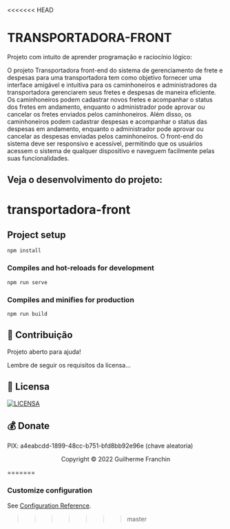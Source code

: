 <<<<<<< HEAD
# TRANSPORTADORA-FRONT

Projeto com intuito de aprender programação e raciocínio lógico:

O projeto Transportadora front-end do sistema de gerenciamento de frete e despesas para uma transportadora tem como objetivo fornecer uma interface amigável e intuitiva para os caminhoneiros e administradores da transportadora gerenciarem seus fretes e despesas de maneira eficiente. Os caminhoneiros podem cadastrar novos fretes e acompanhar o status dos fretes em andamento, enquanto o administrador pode aprovar ou cancelar os fretes enviados pelos caminhoneiros. Além disso, os caminhoneiros podem cadastrar despesas e acompanhar o status das despesas em andamento, enquanto o administrador pode aprovar ou cancelar as despesas enviadas pelos caminhoneiros. O front-end do sistema deve ser responsivo e acessível, permitindo que os usuários acessem o sistema de qualquer dispositivo e naveguem facilmente pelas suas funcionalidades.

## Veja o desenvolvimento do projeto:
# transportadora-front

## Project setup
```
npm install
```

### Compiles and hot-reloads for development
```
npm run serve
```

### Compiles and minifies for production
```
npm run build
```
## 🤝 Contribuição

Projeto aberto para ajuda!

Lembre de seguir os requisitos da licensa...

## 🔖 Licensa
[![LICENSA](https://img.shields.io/badge/Custom_GPL_3.0-E58080?style=for-the-badge&logo=bookstack&logoColor=white)](/LICENSE)

## 💰 Donate
PIX: a4eabcdd-1899-48cc-b751-bfd8bb92e96e (chave aleatoria)

<p align="center">Copyright © 2022 Guilherme Franchin</p>
=======

### Customize configuration
See [Configuration Reference](https://cli.vuejs.org/config/).
>>>>>>> master
